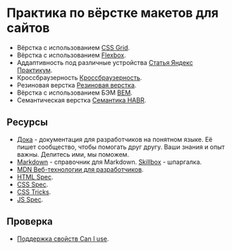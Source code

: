 # Практика по вёрстке макетов для сайтов 
+ Вёрстка с использованием [CSS Grid](https://css-tricks.com/snippets/css/complete-guide-grid/).
+ Вёрстка с использованием [Flexbox](https://css-tricks.com/snippets/css/a-guide-to-flexbox/).
+ Аддаптивность под различные устройства [Статья Яндекс Практикум](https://practicum.yandex.ru/blog/kak-adaptirovat-sayt-pod-mobilnye-ustroystva/).
+ Кроссбраузерность [Кроссбраузерность](https://habr.com/ru/companies/htmlacademy/articles/341538/).
+ Резиновая верстка [Резиновая верстка](https://habr.com/ru/articles/659477/).
+ Вёрстка с использованием БЭМ [BEM](https://ru.bem.info/methodology/).
+ Семантическая верстка [Семантика HABR](https://habr.com/ru/companies/htmlacademy/articles/546500/).

## Ресурсы
+ [Дока](https://doka.guide/) - документация для разработчиков на понятном языке. Её пишет сообщество, чтобы помогать друг другу. Ваши знания и опыт важны. Делитесь ими, мы поможем.
+ [Markdown](https://github.com/adam-p/markdown-here/wiki/Markdown-Cheatsheet) - справочник для Markdown. [Skillbox](https://skillbox.ru/media/code/yazyk-razmetki-markdown-shpargalka-po-sintaksisu-s-primerami/?ysclid=ltcvqvygq4805943555) - шпаргалка.
+ [MDN Веб-технологии для разработчиков](https://developer.mozilla.org/ru/docs/Web).
+ [HTML Spec](https://html.spec.whatwg.org/multipage/).
+ [CSS Spec](https://www.w3.org/Style/CSS/).
+ [CSS Tricks](https://css-tricks.com/).
+ [JS Spec](https://tc39.es/ecma262/).

## Проверка
+ [Поддержка свойств Can I use](https://caniuse.com/).
